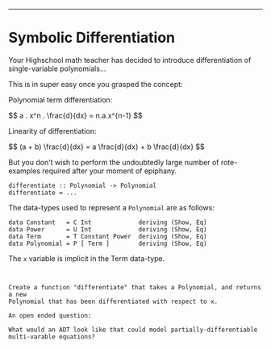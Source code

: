 
----

# Symbolic Differentiation

Your Highschool math teacher has decided to introduce differentiation of single-variable polynomials...

This is in super easy once you grasped the concept:

<div class="important">

Polynomial term differentiation:

<div class="center"> $$ a . x^n . \frac{d}{dx} = n.a.x^{n-1} $$ </div>

Linearity of differentiation:

<div class="center"> $$ (a + b) \frac{d}{dx} = a \frac{d}{dx} + b \frac{d}{dx} $$ </div>

</div>

But you don't wish to perform the undoubtedly large number of rote-examples required after your moment of epiphany.

~~~{data-language=haskell .nocheck}
differentiate :: Polynomial -> Polynomial
differentiate = ...
~~~

<div class="important">

The data-types used to represent a `Polynomial` are as follows:

~~~{ data-language=haskell data-filter=./resources/scripts/check.sh }
data Constant   = C Int             deriving (Show, Eq)
data Power      = U Int             deriving (Show, Eq)
data Term       = T Constant Power  deriving (Show, Eq)
data Polynomial = P [ Term ]        deriving (Show, Eq)
~~~

The `x` variable is implicit in the Term data-type.

</div>


```instruction

  
Create a function "differentiate" that takes a Polynomial, and returns a new
Polynomial that has been differentiated with respect to x.
```

```open
An open ended question:

What would an ADT look like that could model partially-differentiable
multi-varable equations?
```

